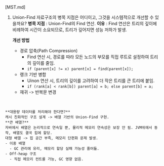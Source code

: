 [MST.md]

1. Union-Find 자료구조의 병목 지점은 어디이고, 그것을 시스템적으로 개선할 수 있을까요?
    **병목 지점** : Union-Find의 Find 연산.
    **이유** : Find 연산은 트리의 깊이에 비례하여 시간이 소요되므로, 트리가 깊어지면 성능 저하가 발생.

    **개선 방법**
    - 경로 압축(Path Compression)
      - Find 연산 시, 경로를 따라 모든 노드의 부모를 직접 루트로 설정하여 트리의 깊이를 줄임.
      - `if (parent[x] != x) parent[x] = find(parent[x]);`
    - 랭크 기반 병합
      - Uinon 연산 시, 트리의 깊이를 고려하여 더 작은 트리를 큰 트리에 붙임.
      - `if (rank[a] < rank[b]) parent[a] = b; else parent[b] = a;`
    - 재귀 -> 반복문 변경
<br>

    **대용량 데이터를 처리해야 한다면?**  
    캐시 친화적인 구조 설계 -> 배열 기반의 Union-Find 구현.
    **큰 배열?**
    자바에서 배열은 논리적으로 연속일 뿐, 물리적 메모리 연속성은 보장 안 됨. JVM위에서 동작, 배열도 결국 힙에 할당.
    대형 배열 -> 힙 공간 부족, 메모리 단편화 문제 발생.
    - 이중 배열
      - GC 관리에 유리, 메모리 할당 실패 가능성 줄어듦.
    - Off-heap 구조
      - 직접 메모리 컨트롤 가능, GC 영향 없음.

